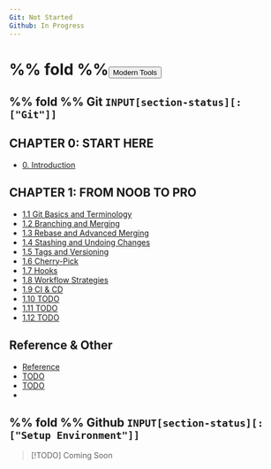 ```yaml
---
Git: Not Started
Github: In Progress
---
```

# %% fold %%<button class="section-heading heading-collapse-indicator" role="button"><span class="text">Modern Tools</span></button>
## %% fold %% <span class="section-sub-heading heading-collapse-indicator">Git</span> `INPUT[section-status][:["Git"]]`

<div class="content-menu">
  <!-- CHAPTER 0 -->
  <h2>CHAPTER 0: START HERE</h2>
  <ul>
    <li>
      <a href="obsidian://open?vault=Codepedia&file=Git/0. Introduction">
        <span>0. Introduction</span>
      </a>
    </li>
  </ul>
  <!-- CHAPTER 1 -->
  <h2>CHAPTER 1: FROM NOOB TO PRO</h2>
  <ul>
    <li>
      <a href="obsidian://open?vault=Codepedia&file=Git/1.1 Git Basics and Terminology">
        <span>1.1 Git Basics and Terminology</span>
      </a>
    </li>
    <li>
      <a href="obsidian://open?vault=Codepedia&file=Git/1.2 Branching and Merging">
        <span>1.2 Branching and Merging</span>
      </a>
    </li>
    <li>
      <a href="obsidian://open?vault=Codepedia&file=Git/1.3 Rebase and Advanced Merging">
        <span>1.3 Rebase and Advanced Merging</span>
      </a>
    </li>
    <li>
      <a href="obsidian://open?vault=Codepedia&file=Git/1.4 Stashing and Undoing Changes">
        <span>1.4 Stashing and Undoing Changes</span>
      </a>
    </li>
    <li>
      <a href="obsidian://open?vault=Codepedia&file=Git/1.5 Tags and Versioning">
        <span>1.5 Tags and Versioning</span>
      </a>
    </li>
    <li>
      <a href="obsidian://open?vault=Codepedia&file=Git/1.6 Cherry-Pick">
        <span>1.6 Cherry-Pick</span>
      </a>
    </li>
    <li>
      <a href="obsidian://open?vault=Codepedia&file=Git/1.7 Hooks">
        <span>1.7 Hooks</span>
      </a>
    </li>
    <li>
      <a href="obsidian://open?vault=Codepedia&file=Git/1.8 Workflow Strategies">
        <span>1.8 Workflow Strategies</span>
      </a>
    </li>
    <li>
      <a href="obsidian://open?vault=Codepedia&file=Git/1.9 CI %26 CD">
        <span>1.9 CI & CD</span>
      </a>
    </li>
    <li>
      <a href="obsidian://open?vault=Codepedia&file=Git/1.10 Scope; External Variables">
        <span>1.10 TODO</span>
      </a>
    </li>
    <li>
      <a href="obsidian://open?vault=Codepedia&file=Git/1.11 Summary">
        <span>1.11 TODO</span>
      </a>
    </li>
    <li>
      <a href="obsidian://open?vault=Codepedia&file=Git/1.11 Summary">
        <span>1.12 TODO</span>
      </a>
    </li>
  </ul>
  <!-- CHAPTER 2 -->
  <h2>Reference & Other</h2>
  <ul>
    <li>
      <a href="obsidian://open?vault=Codepedia&file=Git/2.1 Variable Names">
        <span>Reference</span>
      </a>
    </li>
    <li>
      <a href="obsidian://open?vault=Codepedia&file=Git/2.2 Data Types and Sizes">
        <span>TODO</span>
      </a>
    </li>
    <li>
      <a href="obsidian://open?vault=Codepedia&file=Git/2.3 Constants">
        <span>TODO</span>
      </a>
    </li>
    <li>
  </ul>
</div>

## %% fold %% <span class="section-sub-heading heading-collapse-indicator">Github</span> `INPUT[section-status][:["Setup Environment"]]`
> [!TODO] Coming Soon


